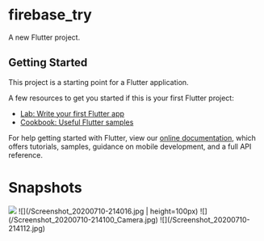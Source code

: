 # firebase_try

A new Flutter project.

## Getting Started

This project is a starting point for a Flutter application.

A few resources to get you started if this is your first Flutter project:

- [Lab: Write your first Flutter app](https://flutter.dev/docs/get-started/codelab)
- [Cookbook: Useful Flutter samples](https://flutter.dev/docs/cookbook)

For help getting started with Flutter, view our
[online documentation](https://flutter.dev/docs), which offers tutorials,
samples, guidance on mobile development, and a full API reference.

# Snapshots
<img src="https://github.com/kevinjad/Text_Recognition_Software/Screenshot_20200710-214016.jpg" width="48">
![](/Screenshot_20200710-214016.jpg | height=100px)
![](/Screenshot_20200710-214100_Camera.jpg)
![](/Screenshot_20200710-214112.jpg)
